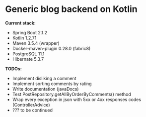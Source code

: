 # Generic blog backend on Kotlin

**Current stack:**
* Spring Boot 2.1.2
* Kotlin 1.2.71
* Maven 3.5.4 (wrapper)
* Docker-maven-plugin 0.28.0 (fabric8)
* PostgreSQL 11.1
* Hibernate 5.3.7

**TODOs:**
* Implement disliking a comment
* Implement sorting comments by rating
* Write documentation (javaDocs)
* Test PostRepository.getAllByOrderByComments() method
* Wrap every exception in json with 5xx or 4xx responses codes (ControllerAdvice)
* ??? to be continued